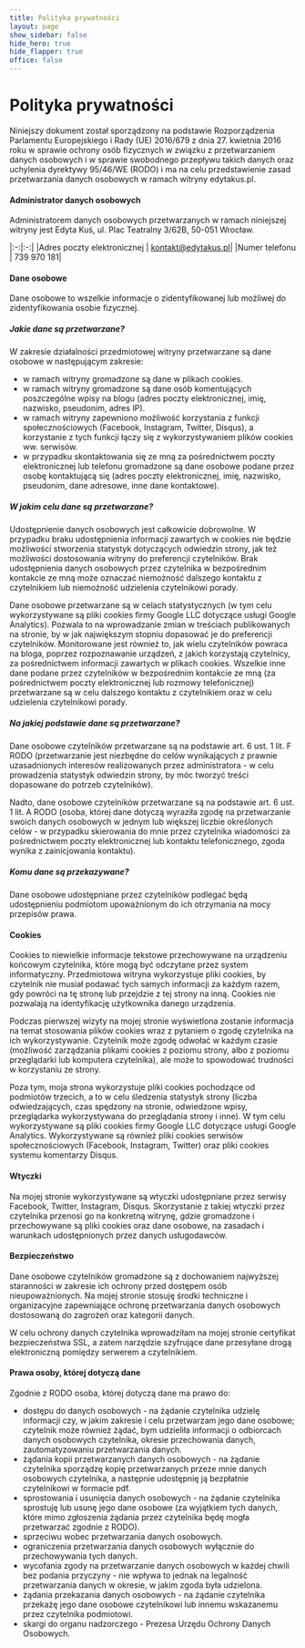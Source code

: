 ```yaml
---
title: Polityka prywatności
layout: page
show_sidebar: false
hide_hero: true
hide_flapper: true
office: false
---
```


# Polityka prywatności
Niniejszy dokument został sporządzony na podstawie Rozporządzenia Parlamentu Europejskiego i Rady (UE) 2016/679 z dnia 27. kwietnia 2016 roku w sprawie ochrony osób fizycznych w związku z przetwarzaniem danych osobowych i w sprawie swobodnego przepływu takich danych oraz uchylenia dyrektywy 95/46/WE (RODO) i ma na celu przedstawienie zasad przetwarzania danych osobowych w ramach witryny edytakus.pl.

#### Administrator danych osobowych
Administratorem danych osobowych przetwarzanych w ramach niniejszej witryny jest Edyta Kuś, ul. Plac Teatralny 3/62B, 50-051 Wrocław.

|:-:|:-:|
|Adres poczty elektronicznej | kontakt@edytakus.pl|
|Numer telefonu | 739 970 181|

#### Dane osobowe
Dane osobowe to wszelkie informacje o zidentyfikowanej lub możliwej do zidentyfikowania osobie fizycznej.

##### Jakie dane są przetwarzane?
W zakresie działalności przedmiotowej witryny przetwarzane są dane osobowe w następującym zakresie:

* w ramach witryny gromadzone są dane w plikach cookies.
* w ramach witryny gromadzone są dane osób komentujących poszczególne wpisy na blogu (adres poczty elektronicznej, imię, nazwisko, pseudonim, adres IP).
* w ramach witryny zapewniono możliwość korzystania z funkcji społecznościowych (Facebook, Instagram, Twitter, Disqus), a korzystanie z tych funkcji łączy się z wykorzystywaniem plików cookies ww. serwisów.
* w przypadku skontaktowania się ze mną za pośrednictwem poczty elektronicznej lub telefonu gromadzone są dane osobowe podane przez osobę kontaktującą się (adres poczty elektronicznej, imię, nazwisko, pseudonim, dane adresowe, inne dane kontaktowe).

##### W jakim celu dane są przetwarzane?
Udostępnienie danych osobowych jest całkowicie dobrowolne. W przypadku braku udostępnienia informacji zawartych w cookies nie będzie możliwości stworzenia statystyk dotyczących odwiedzin strony, jak też możliwości dostosowania witryny do preferencji czytelników. Brak udostępnienia danych osobowych przez czytelnika w bezpośrednim kontakcie ze mną może oznaczać niemożność dalszego kontaktu z czytelnikiem lub niemożność udzielenia czytelnikowi porady.

Dane osobowe przetwarzane są w celach statystycznych (w tym celu wykorzystywane są pliki cookies firmy Google LLC dotyczące usługi Google Analytics). Pozwala to na wprowadzanie zmian w treściach publikowanych na stronie, by w jak największym stopniu dopasować je do preferencji czytelników. Monitorowane jest również to, jak wielu czytelników powraca na bloga, poprzez rozpoznawanie urządzeń, z jakich korzystają czytelnicy, za pośrednictwem informacji zawartych w plikach cookies. Wszelkie inne dane podane przez czytelników w bezpośrednim kontakcie ze mną (za pośrednictwem poczty elektronicznej lub rozmowy telefonicznej) przetwarzane są w celu dalszego kontaktu z czytelnikiem oraz w celu udzielenia czytelnikowi porady.

##### Na jakiej podstawie dane są przetwarzane?
Dane osobowe czytelników przetwarzane są na podstawie art. 6 ust. 1 lit. F RODO (przetwarzanie jest niezbędne do celów wynikających z prawnie uzasadnionych interesów realizowanych przez administratora - w celu prowadzenia statystyk odwiedzin strony, by móc tworzyć treści dopasowane do potrzeb czytelników).

Nadto, dane osobowe czytelników przetwarzane są na podstawie art. 6 ust. 1 lit. A RODO (osoba, której dane dotyczą wyraziła zgodę na przetwarzanie swoich danych osobowych w jednym lub większej liczbie określonych celów - w przypadku skierowania do mnie przez czytelnika wiadomości za pośrednictwem poczty elektronicznej lub kontaktu telefonicznego, zgoda wynika z zainicjowania kontaktu).

##### Komu dane są przekazywane?
Dane osobowe udostępniane przez czytelników podlegać będą udostępnieniu podmiotom upoważnionym do ich otrzymania na mocy przepisów prawa.

#### Cookies
Cookies to niewielkie informacje tekstowe przechowywane na urządzeniu końcowym czytelnika, które mogą być odczytane przez system informatyczny. Przedmiotowa witryna wykorzystuje pliki cookies, by czytelnik nie musiał podawać tych samych informacji za każdym razem, gdy powróci na tę stronę lub przejdzie z tej strony na inną. Cookies nie pozwalają na identyfikację użytkownika danego urządzenia.

Podczas pierwszej wizyty na mojej stronie wyświetlona zostanie informacja na temat stosowania plików cookies wraz z pytaniem o zgodę czytelnika na ich wykorzystywanie. Czytelnik może zgodę odwołać w każdym czasie (możliwość zarządzania plikami cookies z poziomu strony, albo z poziomu przeglądarki lub komputera czytelnika), ale może to spowodować trudności w korzystaniu ze strony.

Poza tym, moja strona wykorzystuje pliki cookies pochodzące od podmiotów trzecich, a to w celu śledzenia statystyk strony (liczba odwiedzających, czas spędzony na stronie, odwiedzone wpisy, przeglądarka wykorzystywana do przeglądania strony i inne). W tym celu wykorzystywane są pliki cookies firmy Google LLC dotyczące usługi Google Analytics. Wykorzystywane są również pliki cookies serwisów społecznościowych (Facebook, Instagram, Twitter) oraz pliki cookies systemu komentarzy Disqus.


#### Wtyczki
Na mojej stronie wykorzystywane są wtyczki udostępniane przez serwisy Facebook, Twitter, Instagram, Disqus. Skorzystanie z takiej wtyczki przez czytelnika przenosi go na konkretną witrynę, gdzie gromadzone i przechowywane są pliki cookies oraz dane osobowe, na zasadach i warunkach udostępnionych przez danych usługodawców.


#### Bezpieczeństwo
Dane osobowe czytelników gromadzone są z dochowaniem najwyższej staranności w zakresie ich ochrony przed dostępem osób nieupoważnionych. Na mojej stronie stosuję środki techniczne i organizacyjne zapewniające ochronę przetwarzania danych osobowych dostosowaną do zagrożeń oraz kategorii danych.

W celu ochrony danych czytelnika wprowadziłam na mojej stronie certyfikat bezpieczeństwa SSL, a zatem narzędzie szyfrujące dane przesyłane drogą elektroniczną pomiędzy serwerem a czytelnikiem.


#### Prawa osoby, której dotyczą dane
Zgodnie z RODO osoba, której dotyczą dane ma prawo do:

* dostępu do danych osobowych - na żądanie czytelnika udzielę informacji czy, w jakim zakresie i celu przetwarzam jego dane osobowe; czytelnik może również żądać, bym udzieliła informacji o odbiorcach danych osobowych czytelnika, okresie przechowania danych, zautomatyzowaniu przetwarzania danych.
* żądania kopii przetwarzanych danych osobowych - na żądanie czytelnika sporządzę kopię przetwarzanych przeze mnie danych osobowych czytelnika, a następnie udostępnię ją bezpłatnie czytelnikowi w formacie pdf.
* sprostowania i usunięcia danych osobowych - na żądanie czytelnika sprostuję lub usunę jego dane osobowe (za wyjątkiem tych danych, które mimo zgłoszenia żądania przez czytelnika będę mogła przetwarzać zgodnie z RODO).
* sprzeciwu wobec przetwarzania danych osobowych.
* ograniczenia przetwarzania danych osobowych wyłącznie do przechowywania tych danych.
* wycofania zgody na przetwarzanie danych osobowych w każdej chwili bez podania przyczyny - nie wpływa to jednak na legalność przetwarzania danych w okresie, w jakim zgoda była udzielona.
* żądania przekazania danych osobowych - na żądanie czytelnika przekażę jego dane osobowe czytelnikowi lub innemu wskazanemu przez czytelnika podmiotowi.
* skargi do organu nadzorczego - Prezesa Urzędu Ochrony Danych Osobowych.
